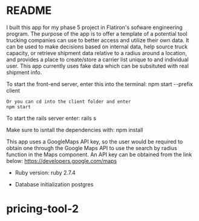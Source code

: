 # README
I built this app for my phase 5 project in Flatiron's sofware engineering program. The purpose of the app is to offer a template of a potential tool trucking companies can use to better access and utilize their own data. It can be used to make decisions based on internal data, help source truck capacity, or retrieve shipment data relative to a radius around a location, and provides a place to create/store a carrier list unique to and individual user. This app currently uses fake data which can be subsituted with real shipment info.



To start the front-end server, enter this into the terminal:
    npm start --prefix client

    Or you can cd into the client folder and enter
    npm start

To start the rails server enter:
    rails s

Make sure to isntall the dependencies with:
    npm install

This app uses a GoogleMaps API key, so the user would be required to obtain one through the Google Maps API to use the search by radius function in the Maps component. An API key can be obtained from the link below:
    https://developers.google.com/maps

* Ruby version:
    ruby 2.7.4

* Database initialization
    postgres

# pricing-tool-2
